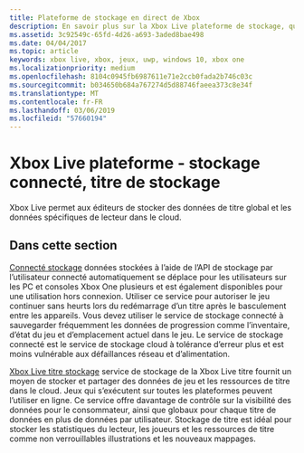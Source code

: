 ```yaml
---
title: Plateforme de stockage en direct de Xbox
description: En savoir plus sur la Xbox Live plateforme de stockage, qui inclut le titre et le stockage de connecté.
ms.assetid: 3c92549c-65fd-4d26-a693-3aded8bae498
ms.date: 04/04/2017
ms.topic: article
keywords: xbox live, xbox, jeux, uwp, windows 10, xbox one
ms.localizationpriority: medium
ms.openlocfilehash: 8104c0945fb6987611e71e2ccb0fada2b746c03c
ms.sourcegitcommit: b034650b684a767274d5d88746faeea373c8e34f
ms.translationtype: MT
ms.contentlocale: fr-FR
ms.lasthandoff: 03/06/2019
ms.locfileid: "57660194"
---
```

# <a name="xbox-live-storage-platform---connected-storage-title-storage"></a>Xbox Live plateforme - stockage connecté, titre de stockage

Xbox Live permet aux éditeurs de stocker des données de titre global et les données spécifiques de lecteur dans le cloud.

## <a name="in-this-section"></a>Dans cette section

[Connecté stockage](connected-storage/connected-storage-overview.md) données stockées à l’aide de l’API de stockage par l’utilisateur connecté automatiquement se déplace pour les utilisateurs sur les PC et consoles Xbox One plusieurs et est également disponibles pour une utilisation hors connexion. Utiliser ce service pour autoriser le jeu continuer sans heurts lors du redémarrage d’un titre après le basculement entre les appareils. Vous devez utiliser le service de stockage connecté à sauvegarder fréquemment les données de progression comme l’inventaire, d’état du jeu et d’emplacement actuel dans le jeu. Le service de stockage connecté est le service de stockage cloud à tolérance d’erreur plus et est moins vulnérable aux défaillances réseau et d’alimentation.

[Xbox Live titre stockage](xbox-live-title-storage/xbox-live-title-storage.md) service de stockage de la Xbox Live titre fournit un moyen de stocker et partager des données de jeu et les ressources de titre dans le cloud. Jeux qui s’exécutent sur toutes les plateformes peuvent l’utiliser en ligne. Ce service offre davantage de contrôle sur la visibilité des données pour le consommateur, ainsi que globaux pour chaque titre de données en plus de données par utilisateur. Stockage de titre est idéal pour stocker les statistiques du lecteur, les joueurs et les ressources de titre comme non verrouillables illustrations et les nouveaux mappages.